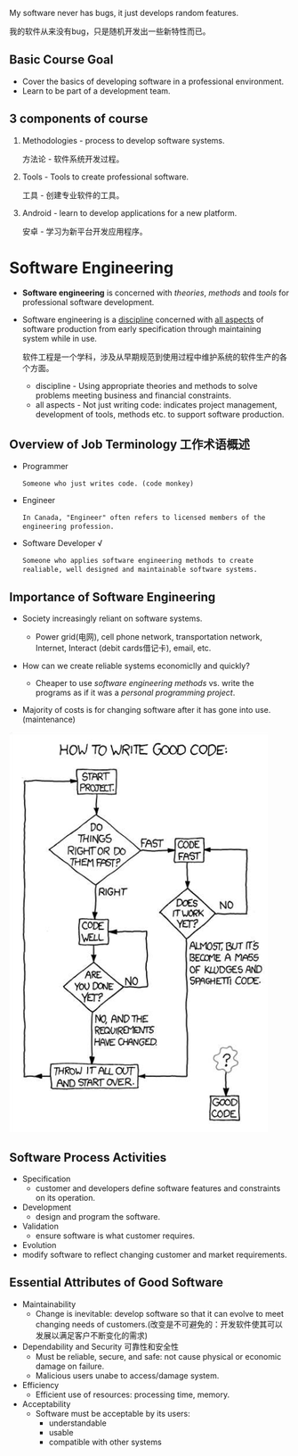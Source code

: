 My software never has bugs, it just develops random features.

我的软件从来没有bug，只是随机开发出一些新特性而已。

## Basic Course Goal

* Cover the basics of developing software in a professional environment. 
* Learn to be part of a development team. 

## 3 components of course

1. Methodologies - process to develop software systems. 

   方法论 - 软件系统开发过程。

2. Tools - Tools to create professional software. 

   工具 - 创建专业软件的工具。

3. Android - learn to develop applications for a new platform. 

   安卓 - 学习为新平台开发应用程序。

   

# Software Engineering

* **Software engineering** is concerned with *theories*, *methods* and *tools* for professional software development. 

* Software engineering is a <u>discipline</u> concerned with <u>all aspects</u> of software production from early specification through maintaining system while in use. 

  软件工程是一个学科，涉及从早期规范到使用过程中维护系统的软件生产的各个方面。

  * discipline - Using appropriate theories and methods to solve problems meeting business and financial constraints. 
  * all aspects - Not just writing code: indicates project management, development of tools, methods etc. to support software production. 

## Overview of Job Terminology 工作术语概述

* Programmer

  ```
  Someone who just writes code. (code monkey)
  ```

* Engineer

  ```
  In Canada, "Engineer" often refers to licensed members of the engineering profession. 
  ```

* Software Developer √

  ```
  Someone who applies software engineering methods to create realiable, well designed and maintainable software systems. 
  ```


## Importance of Software Engineering

* Society increasingly reliant on software systems. 

  * Power grid(电网), cell phone network, transportation network, Internet, Interact (debit cards借记卡), email, etc.

* How can we create reliable systems economiclly and quickly?

  * Cheaper to use *software engineering methods* vs. write the programs as if it was a *personal programming project*.
* Majority of costs is for changing software after it has gone into use. (maintenance)
  
<img src="img/GoodCode.png" />
  
## Software Process Activities
  
  * Specification
    * customer and developers define software features and constraints on its operation. 
  * Development
    * design and program the software. 
  * Validation 
    * ensure software is what customer requires. 
  * Evolution
  * modify software to reflect changing customer and market requirements. 
  
## Essential Attributes of Good Software
  
  * Maintainability
    * Change is inevitable: develop software so that it can evolve to meet changing needs of customers.(改变是不可避免的：开发软件使其可以发展以满足客户不断变化的需求)
  * Dependability and Security 可靠性和安全性
    * Must be reliable, secure, and safe: not cause physical or economic damage on failure. 
    * Malicious users unabe to access/damage system.
  * Efficiency
    * Efficient use of resources: processing time, memory.
  * Acceptability
    * Software must be acceptable by its users: 
      * understandable
      * usable
      * compatible with other systems